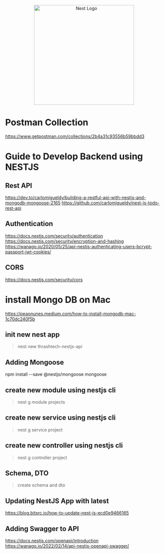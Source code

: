 <p align="center">
  <a href="http://nestjs.com/" target="blank"><img src="https://nestjs.com/img/logo_text.svg" width="320" alt="Nest Logo" /></a>
</p>

[circleci-image]: https://img.shields.io/circleci/build/github/nestjs/nest/master?token=abc123def456
[circleci-url]: https://circleci.com/gh/nestjs/nest

# Postman Collection
https://www.getpostman.com/collections/2b4a31c93556b59bbdd3

# Guide to Develop Backend using NESTJS

## Rest API
https://dev.to/carlomigueldy/building-a-restful-api-with-nestjs-and-mongodb-mongoose-2165
https://github.com/carlomigueldy/nest-js-todo-rest-api

## Authentication
https://docs.nestjs.com/security/authentication
https://docs.nestjs.com/security/encryption-and-hashing
https://wanago.io/2020/05/25/api-nestjs-authenticating-users-bcrypt-passport-jwt-cookies/

## CORS
https://docs.nestjs.com/security/cors

# install Mongo DB on Mac
https://peaonunes.medium.com/how-to-install-mongodb-mac-1c70dc240f5b

## init new nest app
> nest new thrashtech-nestjs-api

## Adding Mongoose
npm install --save @nestjs/mongoose mongoose

## create new module using nestjs cli
> nest g module projects
<!-- Using alias: nest g mo Todo -->

## create new service using nestjs cli
> nest g service project
<!-- Using alias: nest g s Todo -->

## create new controller using nestjs cli
> nest g controller project 
<!-- Using alias: nest g co Todo  -->

## Schema, DTO
> create schema and dto 

## Updating NestJS App with latest
https://blog.bitsrc.io/how-to-update-nest-js-ecd0e9466165

## Adding Swagger to API
https://docs.nestjs.com/openapi/introduction
https://wanago.io/2022/02/14/api-nestjs-openapi-swagger/
